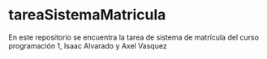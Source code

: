 # tareaSistemaMatricula
En este repositorio se encuentra la tarea de sistema de matrícula del curso programación 1, Isaac Alvarado y Axel Vasquez  
